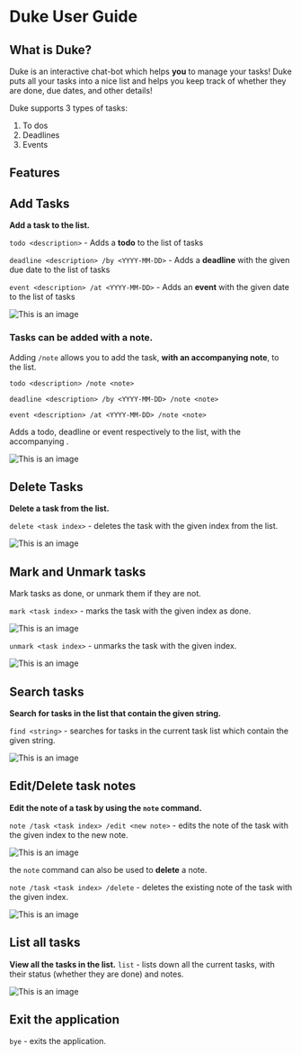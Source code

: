 # Duke User Guide

## What is Duke?
Duke is an interactive chat-bot which helps **you** to manage your tasks! Duke puts all your tasks into a nice list and
helps you keep track of whether they are done, due dates, and other details!

Duke supports 3 types of tasks:
1. To dos
2. Deadlines
3. Events

## Features 

## Add Tasks

**Add a task to the list.**

``` todo <description> ``` - Adds a **todo** to the list of tasks

``` deadline <description> /by <YYYY-MM-DD> ``` - Adds a **deadline** with the given due date to the list of tasks

``` event <description> /at <YYYY-MM-DD> ``` - Adds an **event** with the given date to the list of tasks

![This is an image](/images/todo_deadline_ss.png)

### Tasks can be added with a note.
Adding ```/note``` allows you to add the task, **with an accompanying note**, to the list.

``` todo <description> /note <note> ```

``` deadline <description> /by <YYYY-MM-DD> /note <note> ```

``` event <description> /at <YYYY-MM-DD> /note <note> ```

Adds a todo, deadline or event respectively to the list, with the accompanying <note>.

![This is an image](/images/event_note_ss.png)

## Delete Tasks

**Delete a task from the list.**

``` delete <task index> ``` - deletes the task with the given index from the list.

![This is an image](/images/delete_ss.png)

## Mark and Unmark tasks
Mark tasks as done, or unmark them if they are not.

``` mark <task index> ``` - marks the task with the given index as done.

![This is an image](/images/mark_ss.png)

``` unmark <task index> ``` - unmarks the task with the given index.

![This is an image](/images/unmark_ss.png)

## Search tasks
**Search for tasks in the list that contain the given string.**

``` find <string> ``` - searches for tasks in the current task list which contain the given string.

![This is an image](/images/find_ss.png)

## Edit/Delete task notes
**Edit the note of a task by using the ``` note ``` command.**

``` note /task <task index> /edit <new note> ``` - edits the note of the task with the given index to the new note.

![This is an image](/images/edit_note_ss.png)

the ``` note ``` command can also be used to **delete** a note.

``` note /task <task index> /delete ``` - deletes the existing note of the task with the given index.

![This is an image](/images/delete_note_ss.png)

## List all tasks
**View all the tasks in the list.**
``` list ``` - lists down all the current tasks, with their status (whether they are done) and notes.

![This is an image](/images/list_ss.png)

## Exit the application
``` bye ``` - exits the application.
